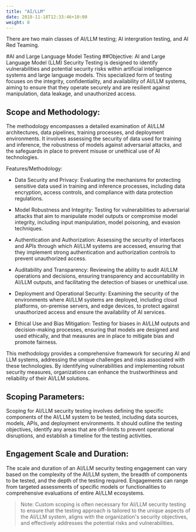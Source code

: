```yaml
---
title: "AI/LLM"
date: 2018-11-18T12:33:46+10:00
weight: 8
---
```

There are two main classes of AI/LLM testing; AI intergration testing, and AI Red Teaming. 


#AI and Large Language Model Testing
##Objective:
AI and Large Language Model (LLM) Security Testing is designed to identify vulnerabilities and potential security risks within artificial intelligence systems and large language models. This specialized form of testing focuses on the integrity, confidentiality, and availability of AI/LLM systems, aiming to ensure that they operate securely and are resilient against manipulation, data leakage, and unauthorized access.

## Scope and Methodology:
The methodology encompasses a detailed examination of AI/LLM architectures, data pipelines, training processes, and deployment environments. It involves assessing the security of data used for training and inference, the robustness of models against adversarial attacks, and the safeguards in place to prevent misuse or unethical use of AI technologies.

Features/Methodology:

- Data Security and Privacy: Evaluating the mechanisms for protecting sensitive data used in training and inference processes, including data encryption, access controls, and compliance with data protection regulations.

- Model Robustness and Integrity: Testing for vulnerabilities to adversarial attacks that aim to manipulate model outputs or compromise model integrity, including input manipulation, model poisoning, and evasion techniques.

- Authentication and Authorization: Assessing the security of interfaces and APIs through which AI/LLM systems are accessed, ensuring that they implement strong authentication and authorization controls to prevent unauthorized access.

- Auditability and Transparency: Reviewing the ability to audit AI/LLM operations and decisions, ensuring transparency and accountability in AI/LLM outputs, and facilitating the detection of biases or unethical use.

- Deployment and Operational Security: Examining the security of the environments where AI/LLM systems are deployed, including cloud platforms, on-premise servers, and edge devices, to protect against unauthorized access and ensure the availability of AI services.

- Ethical Use and Bias Mitigation: Testing for biases in AI/LLM outputs and decision-making processes, ensuring that models are designed and used ethically, and that measures are in place to mitigate bias and promote fairness.

This methodology provides a comprehensive framework for securing AI and LLM systems, addressing the unique challenges and risks associated with these technologies. By identifying vulnerabilities and implementing robust security measures, organizations can enhance the trustworthiness and reliability of their AI/LLM solutions.

## Scoping Parameters:
Scoping for AI/LLM security testing involves defining the specific components of the AI/LLM system to be tested, including data sources, models, APIs, and deployment environments. It should outline the testing objectives, identify any areas that are off-limits to prevent operational disruptions, and establish a timeline for the testing activities.

## Engagement Scale and Duration:
The scale and duration of an AI/LLM security testing engagement can vary based on the complexity of the AI/LLM system, the breadth of components to be tested, and the depth of the testing required. Engagements can range from targeted assessments of specific models or functionalities to comprehensive evaluations of entire AI/LLM ecosystems.

> Note: Custom scoping is often necessary for AI/LLM security testing to ensure that the testing approach is tailored to the unique aspects of the AI/LLM system, aligns with the organization's security objectives, and effectively addresses the potential risks and vulnerabilities.
